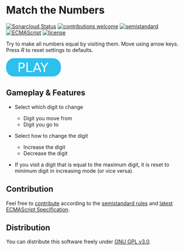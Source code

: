 # Match the Numbers

[![Sonarcloud Status](https://sonarcloud.io/api/project_badges/measure?project=berkerol_match-the-numbers&metric=alert_status)](https://sonarcloud.io/dashboard?id=berkerol_match-the-numbers)
[![contributions welcome](https://img.shields.io/badge/contributions-welcome-brightgreen.svg)](https://github.com/berkerol/match-the-numbers/issues)
[![semistandard](https://img.shields.io/badge/code%20style-semistandard-brightgreen.svg)](https://github.com/Flet/semistandard)
[![ECMAScript](https://img.shields.io/badge/ECMAScript-latest-brightgreen.svg)](https://www.ecma-international.org/ecma-262)
[![license](https://img.shields.io/badge/license-GNU%20GPL%20v3.0-blue.svg)](https://github.com/berkerol/match-the-numbers/blob/master/LICENSE)

Try to make all numbers equal by visiting them. Move using arrow keys. Press _R_ to reset settings to defaults.

[![button](play.png)](https://berkerol.github.io/match-the-numbers/mtn.html)

## Gameplay & Features

- Select which digit to change
  - Digit you move from
  - Digit you go to

- Select how to change the digit
  - Increase the digit
  - Decrease the digit

- If you visit a digit that is equal to the maximum digit, it is reset to minimum digit in increasing mode (or vice versa).

## Contribution

Feel free to [contribute](https://github.com/berkerol/match-the-numbers/issues) according to the [semistandard rules](https://github.com/Flet/semistandard) and [latest ECMAScript Specification](https://www.ecma-international.org/ecma-262).

## Distribution

You can distribute this software freely under [GNU GPL v3.0](https://github.com/berkerol/match-the-numbers/blob/master/LICENSE).

